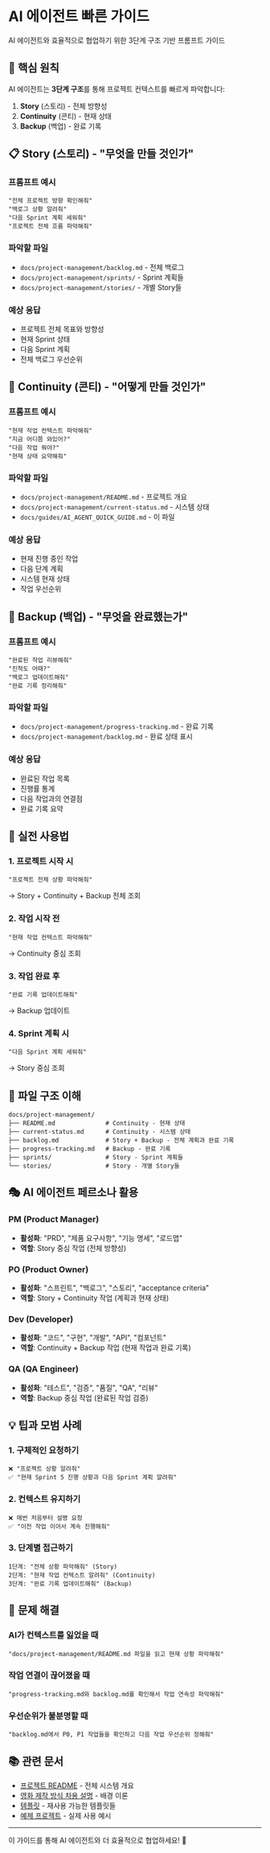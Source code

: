 # AI 에이전트 빠른 가이드

AI 에이전트와 효율적으로 협업하기 위한 3단계 구조 기반 프롬프트 가이드

## 🎯 핵심 원칙

AI 에이전트는 **3단계 구조**를 통해 프로젝트 컨텍스트를 빠르게 파악합니다:

1. **Story** (스토리) - 전체 방향성
2. **Continuity** (콘티) - 현재 상태
3. **Backup** (백업) - 완료 기록

## 📋 Story (스토리) - "무엇을 만들 것인가"

### 프롬프트 예시

```
"전체 프로젝트 방향 확인해줘"
"백로그 상황 알려줘"
"다음 Sprint 계획 세워줘"
"프로젝트 전체 흐름 파악해줘"
```

### 파악할 파일

- `docs/project-management/backlog.md` - 전체 백로그
- `docs/project-management/sprints/` - Sprint 계획들
- `docs/project-management/stories/` - 개별 Story들

### 예상 응답

- 프로젝트 전체 목표와 방향성
- 현재 Sprint 상태
- 다음 Sprint 계획
- 전체 백로그 우선순위

## 🔄 Continuity (콘티) - "어떻게 만들 것인가"

### 프롬프트 예시

```
"현재 작업 컨텍스트 파악해줘"
"지금 어디쯤 와있어?"
"다음 작업 뭐야?"
"현재 상태 요약해줘"
```

### 파악할 파일

- `docs/project-management/README.md` - 프로젝트 개요
- `docs/project-management/current-status.md` - 시스템 상태
- `docs/guides/AI_AGENT_QUICK_GUIDE.md` - 이 파일

### 예상 응답

- 현재 진행 중인 작업
- 다음 단계 계획
- 시스템 현재 상태
- 작업 우선순위

## 💾 Backup (백업) - "무엇을 완료했는가"

### 프롬프트 예시

```
"완료된 작업 리뷰해줘"
"진척도 어때?"
"백로그 업데이트해줘"
"완료 기록 정리해줘"
```

### 파악할 파일

- `docs/project-management/progress-tracking.md` - 완료 기록
- `docs/project-management/backlog.md` - 완료 상태 표시

### 예상 응답

- 완료된 작업 목록
- 진행률 통계
- 다음 작업과의 연결점
- 완료 기록 요약

## 🚀 실전 사용법

### 1. 프로젝트 시작 시

```
"프로젝트 전체 상황 파악해줘"
```

→ Story + Continuity + Backup 전체 조회

### 2. 작업 시작 전

```
"현재 작업 컨텍스트 파악해줘"
```

→ Continuity 중심 조회

### 3. 작업 완료 후

```
"완료 기록 업데이트해줘"
```

→ Backup 업데이트

### 4. Sprint 계획 시

```
"다음 Sprint 계획 세워줘"
```

→ Story 중심 조회

## 📁 파일 구조 이해

```
docs/project-management/
├── README.md              # Continuity - 현재 상태
├── current-status.md      # Continuity - 시스템 상태
├── backlog.md             # Story + Backup - 전체 계획과 완료 기록
├── progress-tracking.md   # Backup - 완료 기록
├── sprints/               # Story - Sprint 계획들
└── stories/               # Story - 개별 Story들
```

## 🎭 AI 에이전트 페르소나 활용

### PM (Product Manager)

- **활성화**: "PRD", "제품 요구사항", "기능 명세", "로드맵"
- **역할**: Story 중심 작업 (전체 방향성)

### PO (Product Owner)

- **활성화**: "스프린트", "백로그", "스토리", "acceptance criteria"
- **역할**: Story + Continuity 작업 (계획과 현재 상태)

### Dev (Developer)

- **활성화**: "코드", "구현", "개발", "API", "컴포넌트"
- **역할**: Continuity + Backup 작업 (현재 작업과 완료 기록)

### QA (QA Engineer)

- **활성화**: "테스트", "검증", "품질", "QA", "리뷰"
- **역할**: Backup 중심 작업 (완료된 작업 검증)

## 💡 팁과 모범 사례

### 1. 구체적인 요청하기

```
❌ "프로젝트 상황 알려줘"
✅ "현재 Sprint 5 진행 상황과 다음 Sprint 계획 알려줘"
```

### 2. 컨텍스트 유지하기

```
❌ 매번 처음부터 설명 요청
✅ "이전 작업 이어서 계속 진행해줘"
```

### 3. 단계별 접근하기

```
1단계: "전체 상황 파악해줘" (Story)
2단계: "현재 작업 컨텍스트 알려줘" (Continuity)
3단계: "완료 기록 업데이트해줘" (Backup)
```

## 🔧 문제 해결

### AI가 컨텍스트를 잃었을 때

```
"docs/project-management/README.md 파일을 읽고 현재 상황 파악해줘"
```

### 작업 연결이 끊어졌을 때

```
"progress-tracking.md와 backlog.md를 확인해서 작업 연속성 파악해줘"
```

### 우선순위가 불분명할 때

```
"backlog.md에서 P0, P1 작업들을 확인하고 다음 작업 우선순위 정해줘"
```

## 📚 관련 문서

- [프로젝트 README](../README.md) - 전체 시스템 개요
- [영화 제작 방식 차용 설명](INSPIRATION.md) - 배경 이론
- [템플릿](../../templates/) - 재사용 가능한 템플릿들
- [예제 프로젝트](../../examples/) - 실제 사용 예시

---

이 가이드를 통해 AI 에이전트와 더 효율적으로 협업하세요! 🚀

